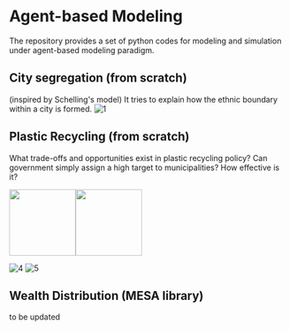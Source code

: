 Agent-based Modeling
======================
The repository provides a set of python codes for modeling and simulation under agent-based modeling paradigm.

City segregation (from scratch)
----------------------
(inspired by Schelling's model)
It tries to explain how the ethnic boundary within a city is formed.
![1](https://user-images.githubusercontent.com/37578231/45921620-3d365c00-beb9-11e8-8f69-ce24d2c8e743.png)

Plastic Recycling (from scratch)
----------------------
What trade-offs and opportunities exist in plastic recycling policy? Can government simply assign a high target to municipalities? How effective is it?

<img src="https://user-images.githubusercontent.com/37578231/45921660-e67d5200-beb9-11e8-90cc-178fb49c06d6.png"  width="120" height="120"><img src="https://user-images.githubusercontent.com/37578231/45921659-e67d5200-beb9-11e8-9f24-e2eb08bcf5ad.png"  width="120" height="120">



![4](https://user-images.githubusercontent.com/37578231/45921658-e67d5200-beb9-11e8-9aa5-a1664291060f.png)
![5](https://user-images.githubusercontent.com/37578231/45921657-e67d5200-beb9-11e8-96a0-e126219672f0.png)

Wealth Distribution (MESA library)
----------------------
to be updated
